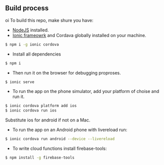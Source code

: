 ## Build process
oi
To build this repo, make shure you have:

- [NodeJS](https://nodejs.org/en/) installed.
- [Ionic frameowrk](https://ionicframework.com/getting-started/) and Cordava globally installed on your machine.
```bash
$ npm i -g ionic cordova
```
- Install all dependencies
```bash
$ npm i
```
- Then run it on the browser for debugging proproses.
```bash
$ ionic serve
```
- To run the app on the phone simulator, add your platform of choise and run it.
```bash
$ ionic cordova platform add ios
$ ionic cordova run ios
```
Substitute ios for android if not on a Mac.
- To run the app on an Android phone with livereload run:
```bash
$ ionic cordova run android --device --livereload
```
- To write cloud functions install firebase-tools:
```bash
$ npm install -g firebase-tools
```


